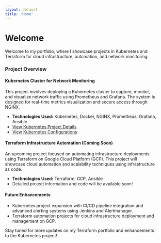 ```yaml
---
layout: default
title: "Home"
---
```


# Welcome

Welcome to my portfolio, where I showcase projects in Kubernetes and Terraform for cloud infrastructure, automation, and network monitoring.

### Project Overview

#### Kubernetes Cluster for Network Monitoring
This project involves deploying a Kubernetes cluster to capture, monitor, and visualize network traffic using Prometheus and Grafana. The system is designed for real-time metrics visualization and secure access through NGINX.

- **Technologies Used:** Kubernetes, Docker, NGINX, Prometheus, Grafana, Ansible
- [View Kubernetes Project Details](/kubernetes-portfolio/architecture.md)
- [View Kubernetes Configurations](https://minhaskamal.github.io/DownGit/#/home?url=https://github.com/prenticesolutions/PrenticeSolutions.github.io/tree/main/kubernetes-portfolio/configs)

#### Terraform Infrastructure Automation (Coming Soon)
An upcoming project focused on automating infrastructure deployments using Terraform on Google Cloud Platform (GCP). This project will showcase cloud automation and scalability techniques using infrastructure as code.

- **Technologies Used:** Terraform, GCP, Ansible
- Detailed project information and code will be available soon!

#### Future Enhancements

- Kubernetes project expansion with CI/CD pipeline integration and advanced alerting systems using Jenkins and Alertmanager.
- Terraform automation projects for cloud infrastructure deployment and management on GCP.

Stay tuned for more updates on my Terraform portfolio and enhancements to the Kubernetes project!
